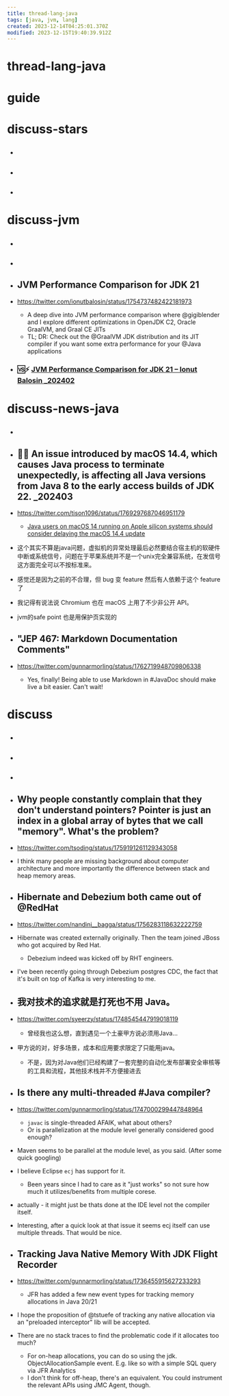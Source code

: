 ```yaml
---
title: thread-lang-java
tags: [java, jvm, lang]
created: 2023-12-14T04:25:01.370Z
modified: 2023-12-15T19:40:39.912Z
---
```


# thread-lang-java

# guide

# discuss-stars
- ## 

- ## 

- ## 
# discuss-jvm
- ## 

- ## 

- ## JVM Performance Comparison for JDK 21
- https://twitter.com/ionutbalosin/status/1754737482422181973
  - A deep dive into JVM performance comparison where @gigiblender and I explore different optimizations in OpenJDK C2, Oracle GraalVM, and Graal CE JITs
  - TL; DR: Check out the @GraalVM JDK distribution and its JIT compiler if you want some extra performance for your @Java applications
- ### 🆚️⚡️ [JVM Performance Comparison for JDK 21 – Ionut Balosin _202402](https://ionutbalosin.com/2024/02/jvm-performance-comparison-for-jdk-21/)

# discuss-news-java
- ## 

- ## 🐛🍎 An issue introduced by macOS 14.4, which causes Java process to terminate unexpectedly, is affecting all Java versions from Java 8 to the early access builds of JDK 22. _202403
- https://twitter.com/tison1096/status/1769297687046951179
  - [Java users on macOS 14 running on Apple silicon systems should consider delaying the macOS 14.4 update](https://blogs.oracle.com/java/post/java-on-macos-14-4)
- 这个其实不算是java问题，虚拟机的异常处理最后必然要结合宿主机的软硬件中断或系统信号，问题在于苹果系统并不是一个unix完全兼容系统，在发信号这方面完全可以不按标准来。
- 感觉还是因为之前的不合理，但 bug 变 feature 然后有人依赖于这个 feature 了
- 我记得有说法说 Chromium 也在 macOS 上用了不少非公开 API。
- jvm的safe point 也是用保护页实现的

- ## "JEP 467: Markdown Documentation Comments"
- https://twitter.com/gunnarmorling/status/1762719948709806338
  - Yes, finally! Being able to use Markdown in #JavaDoc should make live a bit easier. Can't wait!

# discuss
- ## 

- ## 

- ## 

- ## Why people constantly complain that they don't understand pointers? Pointer is just an index in a global array of bytes that we call "memory". What's the problem?
- https://twitter.com/tsoding/status/1759191261129343058
- I think many people are missing background about computer architecture and more importantly the difference between stack and heap memory areas. 

- ## Hibernate and Debezium both came out of @RedHat
- https://twitter.com/nandini__bagga/status/1756283118632222759
- Hibernate was created externally originally. Then the team joined JBoss who got acquired by Red Hat. 
  - Debezium indeed was kicked off by RHT engineers.
- I've been recently going through Debezium postgres CDC, the fact that it's built on top of Kafka is very interesting to me.

- ## 我对技术的追求就是打死也不用 Java。
- https://twitter.com/syeerzy/status/1748545447919018119
  - 曾经我也这么想，直到遇见一个土豪甲方说必须用Java…
- 甲方说的对，好多场景，成本和应用要求限定了只能用java。
  - 不是，因为对Java他们已经构建了一套完整的自动化发布部署安全审核等的工具和流程，其他技术栈并不方便接进去

- ## Is there any multi-threaded #Java compiler? 
- https://twitter.com/gunnarmorling/status/1747000299447848964
  - `javac` is single-threaded AFAIK, what about others? 
  - Or is parallelization at the module level generally considered good enough?
- Maven seems to be parallel at the module level, as you said. (After some quick googling)
- I believe Eclipse `ecj` has support for it.
  - Been years since I had to care as it "just works" so not sure how much it utilizes/benefits from multiple corese.
- actually -  it might just be thats done at the IDE level not the compiler itself.
- Interesting, after a quick look at that issue it seems ecj itself can use multiple threads. That would be nice.

- ## Tracking Java Native Memory With JDK Flight Recorder
- https://twitter.com/gunnarmorling/status/1736455915627233293
  - JFR has added a few new event types for tracking memory allocations in Java 20/21
- I hope the proposition of @tstuefe of tracking any native allocation via an "preloaded interceptor" lib will be accepted.

- There are no stack traces to find the problematic code if it allocates too much?
  - For on-heap allocations, you can do so using the jdk. ObjectAllocationSample event. E.g. like so with a simple SQL query via JFR Analytics
  - I don't think for off-heap, there's an equivalent. You could instrument the relevant APIs using JMC Agent, though.
